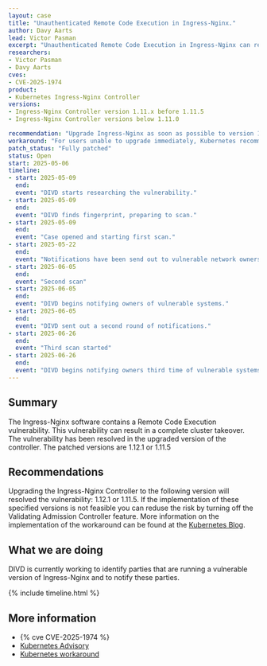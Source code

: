 ```yaml
---
layout: case
title: "Unauthenticated Remote Code Execution in Ingress-Nginx."
author: Davy Aarts
lead: Victor Pasman
excerpt: "Unauthenticated Remote Code Execution in Ingress-Nginx can result in cluster takeover."
researchers:
- Victor Pasman
- Davy Aarts
cves:
- CVE-2025-1974
product:
- Kubernetes Ingress-Nginx Controller
versions: 
- Ingress-Nginx Controller version 1.11.x before 1.11.5
- Ingress-Nginx Controller versions below 1.11.0

recommendation: "Upgrade Ingress-Nginx as soon as possible to version 1.12.1 or 1.11.5"
workaround: "For users unable to upgrade immediately, Kubernetes recommends turning off the Validating Admission Controller feature of Ingress-Nginx. Instructions for this can be found in the https://kubernetes.io/blog/2025/03/24/ingress-nginx-cve-2025-1974/"
patch_status: "Fully patched"
status: Open
start: 2025-05-06
timeline:
- start: 2025-05-09
  end:
  event: "DIVD starts researching the vulnerability."
- start: 2025-05-09
  end:
  event: "DIVD finds fingerprint, preparing to scan."
- start: 2025-05-09
  end:
  event: "Case opened and starting first scan."
- start: 2025-05-22
  end:
  event: "Notifications have been send out to vulnerable network owners."
- start: 2025-06-05
  end:
  event: "Second scan"
- start: 2025-06-05
  end:
  event: "DIVD begins notifying owners of vulnerable systems."
- start: 2025-06-05
  end:
  event: "DIVD sent out a second round of notifications."
- start: 2025-06-26
  end:
  event: "Third scan started"
- start: 2025-06-26
  end:
  event: "DIVD begins notifying owners third time of vulnerable systems."
---
```


## Summary
The Ingress-Nginx software contains a Remote Code Execution vulnerability. This vulnerability can result in a complete cluster takeover. The vulnerability has been resolved in the upgraded version of the controller. 
The patched versions are 1.12.1 or 1.11.5

## Recommendations
Upgrading the Ingress-Nginx Controller to the following version will resolved the vulnerability: 1.12.1 or 1.11.5.
If the implementation of these specified versions is not feasible you can reduse the risk by turning off the Validating Admission Controller feature.
More information on the implementation of the workaround can be found at the [Kubernetes Blog](https://kubernetes.io/blog/2025/03/24/ingress-nginx-cve-2025-1974/).

## What we are doing
DIVD is currently working to identify parties that are running a vulnerable version of Ingress-Nginx and to notify these parties. 

{% include timeline.html %}

## More information

* {% cve  CVE-2025-1974 %}
* [Kubernetes Advisory](https://github.com/kubernetes/kubernetes/issues/131009)
* [Kubernetes workaround](https://kubernetes.io/blog/2025/03/24/ingress-nginx-cve-2025-1974/)
